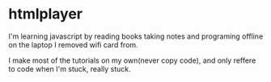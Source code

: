 # htmlplayer
I'm learning javascript by reading books taking notes and programing offline on the laptop I removed wifi card from.

I make most of the tutorials on my own(never copy code), and only reffere to code when I'm stuck, really stuck.
